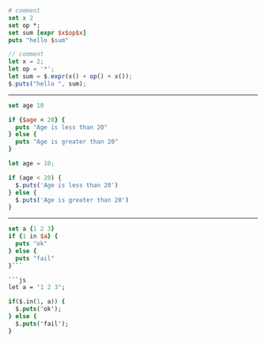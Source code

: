 ```tcl
# comment
set x 2
set op *;
set sum [expr $x$op$x]
puts "hello $sum"
```

```js
// comment
let x = 2;
let op = '*';
let sum = $.expr(x() + op() + x());
$.puts("hello ", sum);
```

----

```tcl
set age 10

if {$age < 20} {
  puts "Age is less than 20"
} else {
  puts "Age is greater than 20"
}
```

```js
let age = 10;

if (age < 20) {
  $.puts('Age is less than 20')
} else {
  $.puts('Age is greater than 20')
}
```

----

```tcl
set a {1 2 3}
if {1 in $a} {
  puts "ok"
} else {
  puts "fail"
}```

```js
let a = '1 2 3';

if($.in(1, a)) {
  $.puts('ok');
} else {
  $.puts('fail');
}
```
